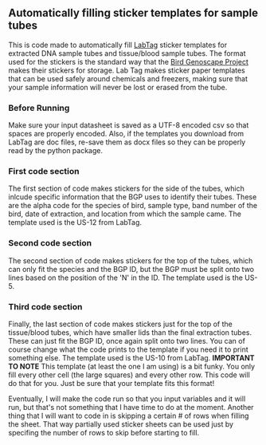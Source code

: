 ## Automatically filling sticker templates for sample tubes
This is code made to automatically fill [LabTag](https://www.labtag.com/resources/templates/letter-us-8-5-x-11/) sticker templates for extracted DNA sample tubes and tissue/blood sample tubes. The format used for the stickers is the standard way that the [Bird Genoscape Project](https://www.birdgenoscape.org/) makes their stickers for storage. Lab Tag makes sticker paper templates that can be used safely around chemicals and freezers, making sure that your sample information will never be lost or erased from the tube.

### Before Running
Make sure your input datasheet is saved as a UTF-8 encoded csv so that spaces are properly encoded. Also, if the templates you download from LabTag are doc files, re-save them as docx files so they can be properly read by the python package.

### First code section
The first section of code makes stickers for the side of the tubes, which inlcude specific information that the BGP uses to identify their tubes. These are the alpha code for the species of bird, sample type, band number of the bird, date of extraction, and location from which the sample came. The template used is the US-12 from LabTag. 
### Second code section
The second section of code makes stickers for the top of the tubes, which can only fit the species and the BGP ID, but the BGP must be split onto two lines based on the position of the 'N' in the ID. The template used is the US-5. 
### Third code section
Finally, the last section of code makes stickers just for the top of the tissue/blood tubes, which have smaller lids than the final extraction tubes. These can just fit the BGP ID, once again split onto two lines. You can of course change what the code prints to the template if you need it to print something else. The template used is the US-10 from LabTag. 
**IMPORTANT TO NOTE** This template (at least the one I am using) is a bit funky. You only fill every other cell (the large squares) and every other row. This code will do that for you. Just be sure that your template fits this format!

Eventually, I will make the code run so that you input variables and it will run, but that's not something that I have time to do at the moment. 
Another thing that I will want to code in is skipping a certain # of rows when filling the sheet. That way partially used sticker sheets can be used just by specifing the number of rows to skip before starting to fill.
